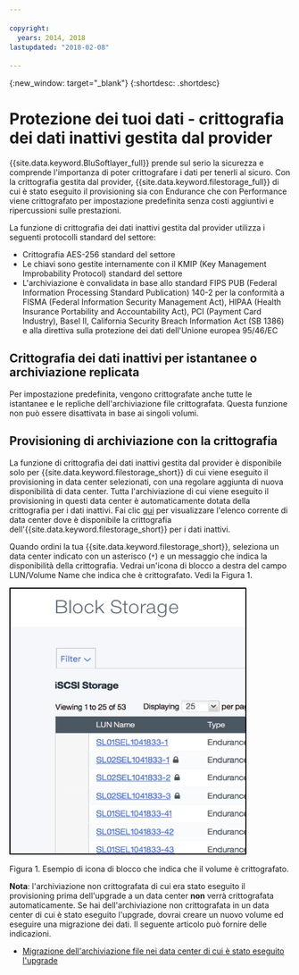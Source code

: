 ```yaml
---

copyright:
  years: 2014, 2018
lastupdated: "2018-02-08"

---
```

{:new_window: target="_blank"}
{:shortdesc: .shortdesc}

# Protezione dei tuoi dati - crittografia dei dati inattivi gestita dal provider 

{{site.data.keyword.BluSoftlayer_full}} prende sul serio la sicurezza e comprende l'importanza di poter crittografare i dati per tenerli al sicuro. Con la crittografia gestita dal provider, {{site.data.keyword.filestorage_full}} di cui è stato eseguito il provisioning sia con Endurance che con Performance viene crittografato per impostazione predefinita senza costi aggiuntivi e ripercussioni sulle prestazioni.

La funzione di crittografia dei dati inattivi gestita dal provider utilizza i seguenti protocolli standard del settore:

* Crittografia AES-256 standard del settore
* Le chiavi sono gestite internamente con il KMIP (Key Management Improbability Protocol) standard del settore
* L'archiviazione è convalidata in base allo standard FIPS PUB (Federal Information Processing Standard Publication) 140-2 per la conformità a FISMA (Federal Information Security Management Act), HIPAA (Health Insurance Portability and Accountability Act), PCI (Payment Card Industry), Basel II, California Security Breach Information Act (SB 1386) e alla direttiva sulla protezione dei dati dell'Unione europea 95/46/EC

## Crittografia dei dati inattivi per istantanee o archiviazione replicata  

Per impostazione predefinita, vengono crittografate anche tutte le istantanee e le repliche dell'archiviazione file crittografata. Questa funzione non può essere disattivata in base ai singoli volumi.

## Provisioning di archiviazione con la crittografia

La funzione di crittografia dei dati inattivi gestita dal provider è disponibile solo per {{site.data.keyword.filestorage_short}} di cui viene eseguito il provisioning in data center selezionati, con una regolare aggiunta di nuova disponibilità di data center. Tutta l'archiviazione di cui viene eseguito il provisioning in questi data center è automaticamente dotata della crittografia per i dati inattivi. Fai clic [qui](new-ibm-block-and-file-storage-location-and-features.html) per visualizzare l'elenco corrente di data center dove è disponibile la crittografia dell'{{site.data.keyword.filestorage_short}} per i dati inattivi.


Quando ordini la tua {{site.data.keyword.filestorage_short}}, seleziona un data center indicato con un asterisco (`*`) e un messaggio che indica la disponibilità della crittografia. Vedrai un'icona di blocco a destra del campo LUN/Volume Name che indica che è crittografato. Vedi la Figura 1.

![L'icona di blocco indica che la LUN è crittografata](/images/encryptedstorage.png)
<caption>Figura 1. Esempio di icona di blocco che indica che il volume è crittografato.</caption>



**Nota**: l'archiviazione non crittografata di cui era stato eseguito il provisioning prima dell'upgrade a un data center **non** verrà crittografata automaticamente. Se hai dell'archiviazione non crittografata in un data center di cui è stato eseguito l'upgrade, dovrai creare un nuovo volume ed eseguire una migrazione dei dati. Il seguente articolo può fornire delle indicazioni.

* [Migrazione dell'archiviazione file nei data center di cui è stato eseguito l'upgrade](migrate-file-storage-encrypted-file-storage.html)
